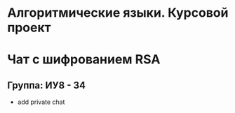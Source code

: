 # Алгоритмические языки. Курсовой проект
# Чат с шифрованием RSA
Группа: ИУ8 - 34
----------------------------------------
- add private chat
